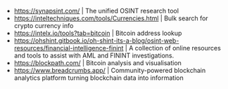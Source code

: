 - https://synapsint.com/ | The unified OSINT research tool
- https://inteltechniques.com/tools/Currencies.html | Bulk search for crypto currency info
- https://intelx.io/tools?tab=bitcoin | Bitcoin address lookup
- https://ohshint.gitbook.io/oh-shint-its-a-blog/osint-web-resources/financial-intelligence-finint | A collection of online resources and tools to assist with AML and FININT investigations.
- https://blockpath.com/ | Bitcoin analysis and visualisation
- https://www.breadcrumbs.app/ | Community-powered blockchain analytics platform turning blockchain data into information

